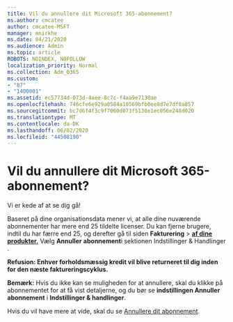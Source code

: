 ```yaml
---
title: Vil du annullere dit Microsoft 365-abonnement?
ms.author: cmcatee
author: cmcatee-MSFT
manager: mnirkhe
ms.date: 04/21/2020
ms.audience: Admin
ms.topic: article
ROBOTS: NOINDEX, NOFOLLOW
localization_priority: Normal
ms.collection: Adm_O365
ms.custom:
- "87"
- "1400001"
ms.assetid: ec57734d-073d-4aee-8c7c-f4aa9e7130ae
ms.openlocfilehash: 746cfe6e929a0584a10569bfb0ee8d7e7df0a857
ms.sourcegitcommit: bc7d6f4f3c9f7060d073f5130e1ec856e248d020
ms.translationtype: MT
ms.contentlocale: da-DK
ms.lasthandoff: 06/02/2020
ms.locfileid: "44508190"
---
```

# <a name="canceling-your-microsoft-365-subscription"></a>Vil du annullere dit Microsoft 365-abonnement?

Vi er kede af at se dig gå!
  
Baseret på dine organisationsdata mener vi, at alle dine nuværende abonnementer har mere end 25 tildelte licenser. Du kan fjerne brugere, indtil du har færre end 25, og derefter gå til siden **Fakturering** \> **[af dine produkter.](https://go.microsoft.com/fwlink/p/?linkid=842054)** Vælg **Annuller** **abonnement**i sektionen Indstillinger & Handlinger .
 
**Refusion: Enhver forholdsmæssig kredit vil blive returneret til dig inden for den næste faktureringscyklus.** 

**Bemærk:** Hvis du ikke kan se muligheden for at annullere, skal du klikke på abonnementet for at få vist detaljerne, og du bør se **indstillingen Annuller abonnement** i **Indstillinger & handlinger**. 

Hvis du vil have mere at vide, skal du se [Annullere dit abonnement](https://docs.microsoft.com/microsoft-365/commerce/subscriptions/cancel-your-subscription).

